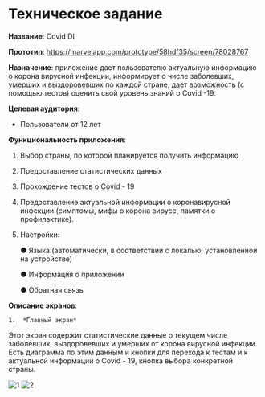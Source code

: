 # Техническое задание

**Название**: Covid DI

**Прототип**: https://marvelapp.com/prototype/58hdf35/screen/78028767

**Назначение**: приложение дает пользователю актуальную информацию о корона вирусной инфекции, информирует о числе заболевших, умерших и выздоровевших по каждой стране, дает возможность (с помощью тестов) оценить свой уровень знаний о Covid -19.   

**Целевая аудитория**:
-	Пользователи от 12 лет

**Функциональность приложения**:
1.	Выбор страны, по которой планируется получить информацию
3.	Предоставление статистических данных
4.	Прохождение тестов о Covid - 19
5.	Предоставление актуальной информации о коронавирусной инфекции (симптомы, мифы о корона вирусе, памятки о профилактике).
6.	Настройки:

    ●	Языка (автоматически, в соответствии с локалью, установленной на устройстве)
  
    ●	Информация о приложении
  
    ●	Обратная связь

**Описание экранов**:

    1.	*Главный экран*
Этот экран содержит статистические данные о текущем числе заболевших, выздоровевших и умерших от корона вирусной инфекции. Есть диаграмма по этим данным и кнопки для перехода к тестам и к актуальной информации о Covid - 19, кнопка выбора конкретной страны. 

![1](https://user-images.githubusercontent.com/71034773/112837702-e0791500-90a4-11eb-9f5b-12542e71c73f.jpg)
![2](https://user-images.githubusercontent.com/71034773/112837730-e7a02300-90a4-11eb-87ea-9275d1abf96f.jpg)
